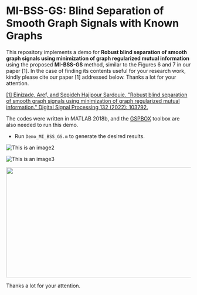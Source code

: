 # MI-BSS-GS: Blind Separation of Smooth Graph Signals with Known Graphs
This repository implements a demo for **Robust blind separation of smooth graph signals using minimization of graph regularized mutual information** using the proposed **MI-BSS-GS** method, similar to the Figures 6 and 7 in our paper [1]. In the case of finding its contents useful for your research work, kindly please cite our paper [1] addressed below. Thanks a lot for your attention.

[[1] Einizade, Aref, and Sepideh Hajipour Sardouie. "Robust blind separation of smooth graph signals using minimization of graph regularized mutual information." Digital Signal Processing 132 (2022): 103792.](https://doi.org/10.1016/j.dsp.2022.103792)

The codes were written in MATLAB 2018b, and the [GSPBOX](https://epfl-lts2.github.io/gspbox-html/) toolbox are also needed to run this demo.

- Run `Demo_MI_BSS_GS.m` to generate the desired results. 

![This is an image2](A.png)

![This is an image3](B.png)

<p align="center">
  <img width="600" height="300" src="C.png">
</p>

Thanks a lot for your attention.
